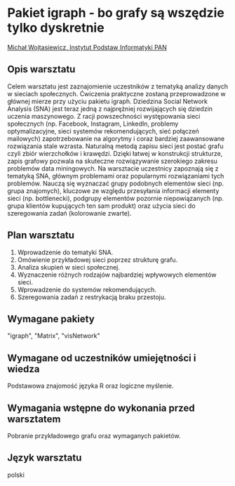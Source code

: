 # Pakiet igraph - bo grafy są wszędzie tylko dyskretnie

[Michał Wojtasiewicz, Instytut Podstaw Informatyki PAN]()

## Opis warsztatu 


Celem warsztatu jest zaznajomienie uczestników z tematyką analizy danych w sieciach społecznych. Ćwiczenia praktyczne zostaną przeprowadzone w głównej mierze przy użyciu pakietu igraph. Dziedzina Social Network Analysis (SNA) jest teraz jedną z najprężniej rozwijających się dziedzin uczenia maszynowego. Z racji powszechności występowania sieci społecznych (np. Facebook, Instagram, LinkedIn, problemy optymalizacyjne, sieci systemów rekomendujących, sieć połączeń mailowych) zapotrzebowanie na algorytmy i coraz bardziej zaawansowane rozwiązania stale wzrasta. 
Naturalną metodą zapisu sieci jest postać grafu czyli zbiór wierzchołków i krawędzi. Dzięki łatwej w konstrukcji strukturze, zapis grafowy pozwala na skuteczne rozwiązywanie szerokiego zakresu problemów data miningowych. Na warsztacie uczestnicy zapoznają się z tematyką SNA, głównym problemami oraz popularnymi rozwiązaniami tych problemów. Nauczą się wyznaczać grupy podobnych elementów sieci (np. grupa znajomych), kluczowe ze względu przesyłania informacji elementy sieci (np. bottlenecki), podgrupy elementów pozornie niepowiązanych (np. grupa klientów kupujących ten sam produkt) oraz użycia sieci do szeregowania zadań (kolorowanie zwarte). 

## Plan warsztatu 

1) Wprowadzenie do tematyki SNA.
2) Omówienie przykładowej sieci poprzez strukturę grafu.
3) Analiza skupień w sieci społecznej.
4) Wyznaczenie różnych rodzajów najbardziej wpływowych elementów sieci.
5) Wprowadzenie do systemów rekomendujących.
6) Szeregowania zadań z restrykacją braku przestoju.

## Wymagane pakiety 



"igraph", "Matrix", "visNetwork"

## Wymagane od uczestników umiejętności i wiedza 

Podstawowa znajomość języka R oraz logiczne myślenie.

## Wymagania wstępne do wykonania przed warsztatem 

Pobranie przykładowego grafu oraz wymaganych pakietów.

## Język warsztatu 

polski
